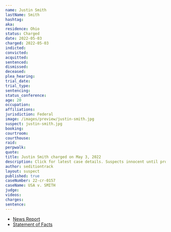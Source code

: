 ```yaml
---
name: Justin Smith
lastName: Smith
hashtag:
aka:
residence: Ohio
status: Charged
date: 2022-05-03
charged: 2022-05-03
indicted:
convicted:
acquitted:
sentenced:
dismissed:
deceased:
plea_hearing:
trial_date:
trial_type:
sentencing:
status_conference:
age: 20
occupation:
affiliations:
jurisdiction: Federal
image: /images/preview/justin-smith.jpg
suspect: justin-smith.jpg
booking:
courtroom:
courthouse:
raid:
perpwalk:
quote:
title: Justin Smith charged on May 3, 2022
description: Click for latest case details. Suspects innocent until proven guilty.
author: seditiontrack
layout: suspect
published: true
caseNumber: 22-cr-0157
caseName: USA v. SMITH
judge:
videos:
charges:
sentence:
---
```

- [News Report](https://www.cleveland.com/court-justice/2022/05/feds-charge-north-olmsted-mother-westlake-son-in-jan-6-capitol-riot.html)
- [Statement of Facts](https://www.justice.gov/usao-dc/case-multi-defendant/file/1499036/download)
